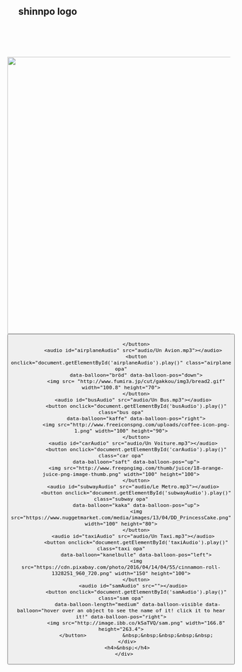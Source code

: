 <!DOCTYPE html>
<html>
  <title> shinnpo: transportation
  </title>
  <head>
    <meta charset="utf-8">
    <meta name="viewport" content="width=device-width, initial-scale=1">
    <link rel="stylesheet" href="https://maxcdn.bootstrapcdn.com/bootstrap/3.3.7/css/bootstrap.min.css">
    <script src="https://ajax.googleapis.com/ajax/libs/jquery/3.2.1/jquery.min.js"></script>
    <script src="https://maxcdn.bootstrapcdn.com/bootstrap/3.3.7/js/bootstrap.min.js"></script>
    <link rel="stylesheet" href="https://cdnjs.cloudflare.com/ajax/libs/balloon-css/0.4.0/balloon.min.css">
    <link rel="stylesheet" href="swecafe.css">
  </head>
  <body>
      <h2>&nbsp;&nbsp;&nbsp;&nbsp;&nbsp;shinnpo logo</h2>
      <br>
      <div class="container bg-info">
        <h4>&nbsp;</h4>
        <div class="container">
          <div style="text-align:center; position: relative; left: 0; top: 0;">
            <img width="1074" height="626" src="http://preview.ibb.co/nM6okQ/BETTERcafescene_1.png" class="game-bg"/>
            <audio id="boatAudio" src="audio/Un Bateau.mp3"></audio>
              <button onclick="document.getElementById('boatAudio').play()" class="boat opa"
              data-balloon="un bataeu" data-balloon-pos="left">

              </button>
            <audio id="airplaneAudio" src="audio/Un Avion.mp3"></audio>
              <button onclick="document.getElementById('airplaneAudio').play()" class="airplane opa"
              data-balloon="bröd" data-balloon-pos="down">
              <img src= "http://www.fumira.jp/cut/gakkou/img3/bread2.gif" width="100.8" height="70">
              </button>
            <audio id="busAudio" src="audio/Un Bus.mp3"></audio>
              <button onclick="document.getElementById('busAudio').play()" class="bus opa"
              data-balloon="kaffe" data-balloon-pos="right">
              <img src="http://www.freeiconspng.com/uploads/coffee-icon-png-1.png" width="100" height="90">
              </button>
            <audio id="carAudio" src="audio/Un Voiture.mp3"></audio>
              <button onclick="document.getElementById('carAudio').play()" class="car opa"
              data-balloon="saft" data-balloon-pos="up">
              <img src="http://www.freepngimg.com/thumb/juice/18-orange-juice-png-image-thumb.png" width="100" height="100">
              </button>
            <audio id="subwayAudio" src="audio/Le Metro.mp3"></audio>
              <button onclick="document.getElementById('subwayAudio').play()" class="subway opa"
              data-balloon="kaka" data-balloon-pos="up">
              <img src="https://www.nuggetmarket.com/media/images/13/04/DD_PrincessCake.png" width="100" height="80">
              </button>
            <audio id="taxiAudio" src="audio/Un Taxi.mp3"></audio>
              <button onclick="document.getElementById('taxiAudio').play()" class="taxi opa"
              data-balloon="kanelbulle" data-balloon-pos="left">
              <img src="https://cdn.pixabay.com/photo/2016/04/14/04/55/cinnamon-roll-1328251_960_720.png" width="150" height="100">
              </button>
            <audio id="samAudio" src=""></audio>
              <button onclick="document.getElementById('samAudio').play()" class="sam opa"
               data-balloon-length="medium" data-balloon-visible data-balloon="hover over an object to see the name of it! click it to hear it!" data-balloon-pos="right">
              <img src="http://image.ibb.co/kSaTVQ/sam.png" width="166.8" height="263.4">
              </button>            &nbsp;&nbsp;&nbsp;&nbsp;&nbsp;
        </div>
        <h4>&nbsp;</h4>
      </div>
  </body>
</html>
